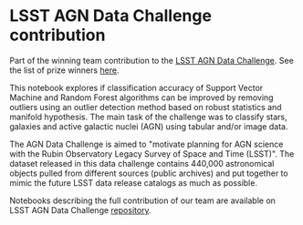 # LSST AGN Data Challenge contribution

Part of the winning team contribution to the [LSST AGN Data Challenge](https://github.com/RichardsGroup/AGN_DataChallenge). See the list of prize winners [here](https://www.lsstcorporation.org/enabling-science/AGN-Data-Challenge).

This notebook explores if classification accuracy of Support Vector Machine and Random Forest algorithms can be improved by removing outliers using an outlier detection method based on robust statistics and manifold hypothesis. The main task of the challenge was to classify stars, galaxies and active galactic nuclei (AGN) using tabular and/or image data.

The AGN Data Challenge is aimed to "motivate planning for AGN science with the Rubin Observatory Legacy Survey of Space and Time (LSST)". The dataset released in this data challenge contains 440,000 astronomical objects pulled from different sources (public archives) and put together to mimic the future LSST data release catalogs as much as possible.

Notebooks describing the full contribution of our team are available on LSST AGN Data Challenge [repository](https://github.com/RichardsGroup/AGN_DataChallenge/tree/main/submissions/SER-SAG).
